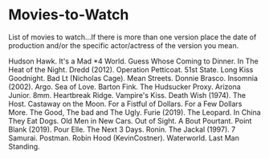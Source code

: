 # Movies-to-Watch
List of movies to watch...If there is more than one version place the date of production and/or the specific actor/actress of the version you mean.



Hudson Hawk.
It's a Mad *4 World.
Guess Whose Coming to Dinner.
In The Heat of the Night.
Dredd (2012).
Operation Petticoat.
51st State.
Long Kiss Goodnight.
Bad Lt (Nicholas Cage).
Mean Streets.
Donnie Brasco.
Insomnia (2002).
Argo.
Sea of Love.
Barton Fink.
The Hudsucker Proxy.
Arizona Junior.
8mm.
Heartbreak Ridge.
Vampire's Kiss.
Death Wish (1974).
The Host.
Castaway on the Moon.
For a Fistful of Dollars.
For a Few Dollars More.
The Good, The bad and The Ugly.
Furie (2019).
The Leopard.
In China They Eat Dogs.
Old Men in New Cars.
Out of Sight.
A Bout Pourtant.
Point Blank (2019).
Pour Elle.
The Next 3 Days.
Ronin.
The Jackal (1997).
7 Samurai.
Postman.
Robin Hood (KevinCostner).
Waterworld.
Last Man Standing.
